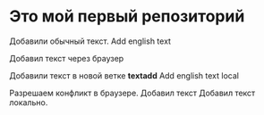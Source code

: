 # Это мой первый репозиторий

Добавили обычный текст. Add english text

Добавил текст через браузер

Добавили текст в новой ветке **textadd** Add english text local

Разрешаем конфликт в браузере. Добавил текст
Добавил текст локально.
